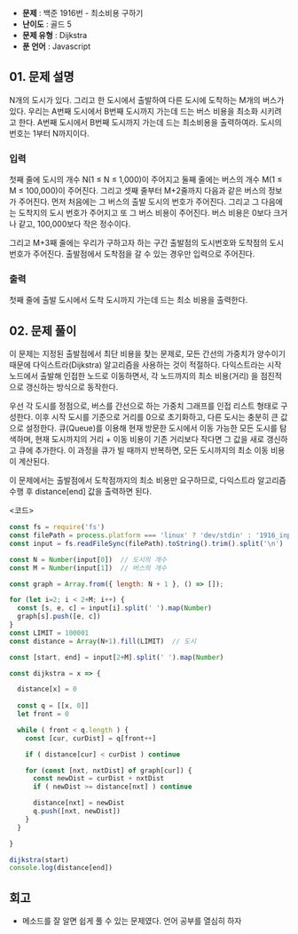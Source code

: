 - **문제** : 백준 1916번 - 최소비용 구하기
- **난이도** : 골드 5
- **문제 유형** : Dijkstra
- **푼 언어** : Javascript

## 01. 문제 설명
N개의 도시가 있다. 그리고 한 도시에서 출발하여 다른 도시에 도착하는 M개의 버스가 있다. 우리는 A번째 도시에서 B번째 도시까지 가는데 드는 버스 비용을 최소화 시키려고 한다. A번째 도시에서 B번째 도시까지 가는데 드는 최소비용을 출력하여라. 도시의 번호는 1부터 N까지이다.

### 입력
첫째 줄에 도시의 개수 N(1 ≤ N ≤ 1,000)이 주어지고 둘째 줄에는 버스의 개수 M(1 ≤ M ≤ 100,000)이 주어진다. 그리고 셋째 줄부터 M+2줄까지 다음과 같은 버스의 정보가 주어진다. 먼저 처음에는 그 버스의 출발 도시의 번호가 주어진다. 그리고 그 다음에는 도착지의 도시 번호가 주어지고 또 그 버스 비용이 주어진다. 버스 비용은 0보다 크거나 같고, 100,000보다 작은 정수이다.

그리고 M+3째 줄에는 우리가 구하고자 하는 구간 출발점의 도시번호와 도착점의 도시번호가 주어진다. 출발점에서 도착점을 갈 수 있는 경우만 입력으로 주어진다.

### 출력
첫째 줄에 출발 도시에서 도착 도시까지 가는데 드는 최소 비용을 출력한다.

## 02. 문제 풀이 
이 문제는 지정된 출발점에서 최단 비용을 찾는 문제로, 모든 간선의 가중치가 양수이기 때문에 다익스트라(Dijkstra) 알고리즘을 사용하는 것이 적절하다. 다익스트라는 시작 노드에서 출발해 인접한 노드로 이동하면서, 각 노드까지의 최소 비용(거리) 을 점진적으로 갱신하는 방식으로 동작한다.

우선 각 도시를 정점으로, 버스를 간선으로 하는 가중치 그래프를 인접 리스트 형태로 구성한다. 이후 시작 도시를 기준으로 거리를 0으로 초기화하고, 다른 도시는 충분히 큰 값으로 설정한다.
큐(Queue)를 이용해 현재 방문한 도시에서 이동 가능한 모든 도시를 탐색하며, 현재 도시까지의 거리 + 이동 비용이 기존 거리보다 작다면 그 값을 새로 갱신하고 큐에 추가한다. 이 과정을 큐가 빌 때까지 반복하면, 모든 도시까지의 최소 이동 비용이 계산된다.

이 문제에서는 출발점에서 도착점까지의 최소 비용만 요구하므로, 다익스트라 알고리즘 수행 후 distance[end] 값을 출력하면 된다.


<코드>
```javascript
const fs = require('fs')
const filePath = process.platform === 'linux' ? 'dev/stdin' : '1916_input.txt'
const input = fs.readFileSync(filePath).toString().trim().split('\n')

const N = Number(input[0])  // 도시의 개수
const M = Number(input[1])  // 버스의 개수

const graph = Array.from({ length: N + 1 }, () => []);

for (let i=2; i < 2+M; i++) {
  const [s, e, c] = input[i].split(' ').map(Number)
  graph[s].push([e, c])
}
const LIMIT = 100001
const distance = Array(N+1).fill(LIMIT)  // 도시 

const [start, end] = input[2+M].split(' ').map(Number)

const dijkstra = x => {

  distance[x] = 0
  
  const q = [[x, 0]]
  let front = 0

  while ( front < q.length ) {
    const [cur, curDist] = q[front++]

    if ( distance[cur] < curDist ) continue

    for (const [nxt, nxtDist] of graph[cur]) {
      const newDist = curDist + nxtDist 
      if ( newDist >= distance[nxt] ) continue

      distance[nxt] = newDist
      q.push([nxt, newDist])
    }
  }

} 

dijkstra(start)
console.log(distance[end])


```
## 회고
- 메소드를 잘 알면 쉽게 풀 수 있는 문제였다. 언어 공부를 열심히 하자